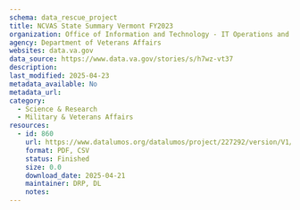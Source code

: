 ```yaml
---
schema: data_rescue_project 
title: NCVAS State Summary Vermont FY2023
organization: Office of Information and Technology - IT Operations and Services (ITOPS)
agency: Department of Veterans Affairs
websites: data.va.gov
data_source: https://www.data.va.gov/stories/s/h7wz-vt37
description: 
last_modified: 2025-04-23
metadata_available: No
metadata_url: 
category:
  - Science & Research 
  - Military & Veterans Affairs 
resources:
  - id: 860
    url: https://www.datalumos.org/datalumos/project/227292/version/V1/view
    format: PDF, CSV
    status: Finished
    size: 0.0
    download_date: 2025-04-21
    maintainer: DRP, DL
    notes: 
---
```

